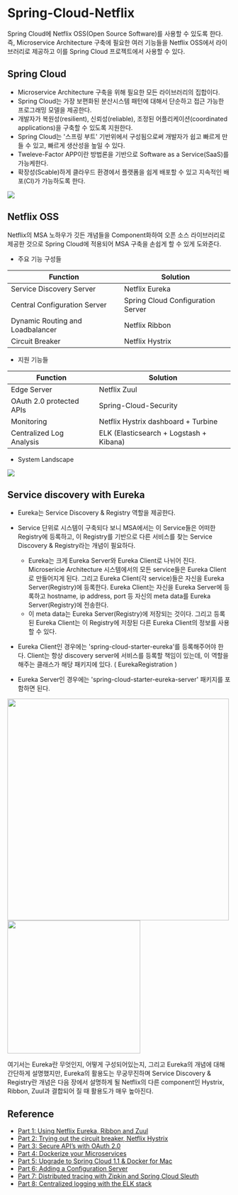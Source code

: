 # Spring-Cloud-Netflix
Spring Cloud에 Netflix OSS(Open Source Software)를 사용할 수 있도록 한다. 즉, Microservice Architecture 구축에 필요한 여러 기능들을 Netflix OSS에서 
라이브러리로 제공하고 이를 Spring Cloud 프로젝트에서 사용할 수 있다.


Spring Cloud
----------------
- Microservice Architecture 구축을 위해 필요한 모든 라이브러리의 집합이다.
- Spring Cloud는 가장 보편화된 분산시스템 패턴에 대해서 단순하고 접근 가능한 프로그래밍 모델을 제공한다.
- 개발자가 복원성(resilient), 신뢰성(reliable), 조정된 어플리케이션(coordinated applications)을 구축할 수 있도록 지원한다.
- Spring Cloud는  '스프링 부트' 기반위에서 구성됨으로써 개발자가 쉽고 빠르게 만들 수 있고, 빠르게 생산성을 높일 수 있다.
- Tweleve-Factor APP이란 방법론을 기반으로 Software as a Service(SaaS)를 가능케한다.
 - 확장성(Scable)하게 클라우드 환경에서 플랫폼을 쉽게 배포할 수 있고 지속적인 배포(CI)가 가능하도록 한다.

<div>
<img src="https://user-images.githubusercontent.com/3222837/57754994-b3c6e900-772a-11e9-8c34-189be4056760.png">
</div>

Netflix OSS
----------------
Netflix의 MSA 노하우가 깃든 개념들을 Component화하여 오픈 소스 라이브러리로 제공한 것으로 Spring Cloud에 적용되어 MSA 구축을 손쉽게 할 수 있게 도와준다.
- 주요 기능 구성들

| Function | Solution | 
| ---------- | --------- | 
| Service Discovery Server | Netflix Eureka | 
| Central Configuration Server | Spring Cloud Configuration Server | 
| Dynamic Routing and Loadbalancer | Netflix Ribbon | 
| Circuit Breaker | Netflix Hystrix | 

- 지원 기능들

| Function | Solution | 
| ---------- | --------- | 
| Edge Server | Netflix Zuul | 
| OAuth 2.0 protected APIs | Spring-Cloud-Security | 
| Monitoring | Netflix Hystrix dashboard + Turbine | 
| Centralized Log Analysis | ELK (Elasticsearch + Logstash + Kibana) | 

- System Landscape
<div>
<img src="https://user-images.githubusercontent.com/3222837/57756430-31402880-772e-11e9-8b6b-95976e2c88c5.png">
</div>

Service discovery with Eureka
----------------
- Eureka는 Service Discovery & Registry 역할을 제공한다. 
- Service 단위로 시스템이 구축되다 보니 MSA에서는 이 Service들은 어떠한 Registry에 등록하고, 이 Registry를 기반으로 다른 서비스를 찾는 Service Discovery & Registry라는 개념이 필요하다.
   - Eureka는 크게 Eureka Server와 Eureka Client로 나뉘어 진다. Microsericie Architecture 시스템에서의 모든 service들은 Eureka Client로 만들어지게 된다. 그리고 Eureka Client(각 service)들은 자신을 Eureka Server(Registry)에 등록한다. Eureka Client는 자신을 Eureka Server에 등록하고 hostname, ip address, port 등 자신의 meta data를 Eureka Server(Registry)에 전송한다.
   - 이 meta data는 Eureka Server(Registry)에 저장되는 것이다. 그리고 등록된 Eureka Client는 이 Registry에 저장된 다른 Eureka Client의 정보를 사용할 수 있다. 

- Eureka Client인 경우에는 'spring-cloud-starter-eureka'를 등록해주어야 한다. Client는 항상 discovery server에 서비스를 등록할 책임이 있는데, 이 역할을 해주는 클래스가 해당 패키지에 있다. ( EurekaRegistration ) 
- Eureka Server인 경우에는 'spring-cloud-starter-eureka-server' 패키지를 포함하면 된다. 
<div>
<img width="500" src="https://user-images.githubusercontent.com/3222837/57757488-8b41ed80-7730-11e9-9dd6-c6f37cb23104.png">
<img width="300" src="https://user-images.githubusercontent.com/3222837/57757678-f7245600-7730-11e9-86b4-5263e6181205.png">
</div>

여기서는 Eureka란 무엇인지, 어떻게 구성되어있는지, 그리고 Eureka의 개념에 대해 간단하게 설명했지만, Eureka의 활용도는 무궁무진하며 Service Discovery & Registry란 개념은 다음 장에서 설명하게 될 Netflix의 다른 component인 Hystrix, Ribbon, Zuul과 결합되어 질 때 활용도가 매우 높아진다.

Reference
----------------
- [Part 1: Using Netflix Eureka, Ribbon and Zuul](https://callistaenterprise.se/blogg/teknik/2015/04/10/building-microservices-with-spring-cloud-and-netflix-oss-part-1/)
- [Part 2: Trying out the circuit breaker, Netflix Hystrix](https://callistaenterprise.se/blogg/teknik/2015/04/15/building-microservices-with-spring-cloud-and-netflix-oss-part-2/)
- [Part 3: Secure API’s with OAuth 2.0](https://callistaenterprise.se/blogg/teknik/2015/04/27/building-microservices-part-3-secure-APIs-with-OAuth/)
- [Part 4: Dockerize your Microservices](https://callistaenterprise.se/blogg/teknik/2015/06/08/building-microservices-part-4-dockerize-your-microservices/)
- [Part 5: Upgrade to Spring Cloud 1.1 & Docker for Mac](https://callistaenterprise.se/blogg/teknik/2016/09/30/building-microservices-part-5-springcloud11-docker4mac/)
- [Part 6: Adding a Configuration Server](https://callistaenterprise.se/blogg/teknik/2017/05/12/building-microservices-part-6-configuration-server/)
- [Part 7: Distributed tracing with Zipkin and Spring Cloud Sleuth](https://callistaenterprise.se/blogg/teknik/2017/07/29/building-microservices-part-7-distributed-tracing/)
- [Part 8: Centralized logging with the ELK stack](https://callistaenterprise.se/blogg/teknik/2017/09/13/building-microservices-part-8-logging-with-ELK/)
